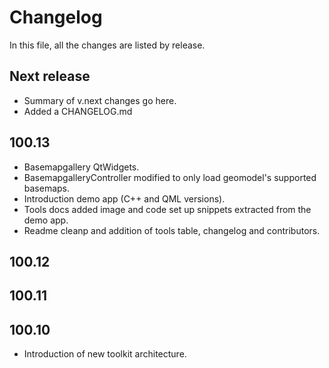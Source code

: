 # Changelog
In this file, all the changes are listed by release.

## Next release

* Summary of v.next changes go here.
* Added a CHANGELOG.md
## 100.13
* Basemapgallery QtWidgets.
* BasemapgalleryController modified to only load geomodel's supported basemaps.
* Introduction demo app (C++ and QML versions).
* Tools docs added image and code set up snippets extracted from the demo app.
* Readme cleanp and addition of tools table, changelog and contributors.

## 100.12

## 100.11

## 100.10

* Introduction of new toolkit architecture.
